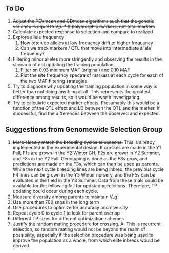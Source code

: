 ## To Do

1. ~~Adjust the PEVmean and CDmean algorithms such that the genetic variance is equal to V_u * #.polymorphic markers, not total markers~~
2. Calculate expected response to selection and compare to realized
3. Explore allele frequency
    1. How often do alleles at low frequency drift to higher frequency
    2. Can we track markers / QTL that move into intermediate allele frequency?
4. Filtering minor alleles more stringently and observing the results in the scenario of not updating the training population.
    1. Filter on 0.03 minimum MAF (original) and 0.10 MAF
    2. Plot the site frequency spectra of markers at each cycle for each of the two MAF filtering strategies
5. Try to diagnose why updating the training population in some way is better than not doing anything at all. This represents the greatest difference among results, so it would be worth investigating.
6. Try to calculate expected marker effects. Presumably this would be a function of the QTL effect and LD between the QTL and the marker. If successful, find the differences between the observed and expected.


## Suggestions from Genomewide Selection Group
1. ~~More closely match the breeding cycles to seasons.~~ This is already implemented in the experimental design. If crosses are made in the Y1 Fall, F1s are grown in the Y2 Winter GH, F2s are grown in Y2 Summer, and F3s in the Y2 Fall. Genotyping is done as the F3s grow, and predictions are made on the F3s, which can then be used as parents. While the next cycle breeding lines are being inbred, the previous cycle F4 lines can be grown in the Y3 Winter nursery, and the F5s can be evaluated in the field in the Y3 Summer. Data from these trials could be available for the following fall for updated predictions. Therefore, TP updating could occur during each cycle.
2. Measure diversity among parents to maintain V_g
3. Use more than 700 snps in the long term
4. Use procedures to optimize for accuracy and diversity
5. Repeat cycle 0 to cycle 1 to look for parent overlap
6. Different TP sizes for different optimization schemes
7. Justify the random mating procedure for crossing. A: This is recurrent selection, so random mating would not be beyond the realm of possibility, especially if the selection procedure was being used to improve the population as a whole, from which elite inbreds would be derived.
